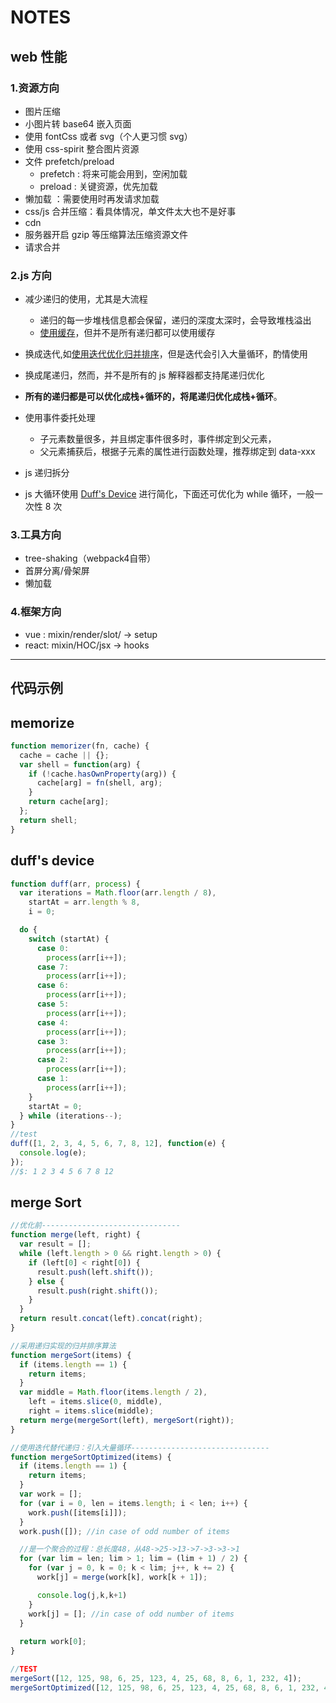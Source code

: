 # NOTES

## web 性能

### 1.资源方向

- 图片压缩
- 小图片转 base64 嵌入页面
- 使用 fontCss 或者 svg（个人更习惯 svg）
- 使用 css-spirit 整合图片资源
- 文件 prefetch/preload
  - prefetch : 将来可能会用到，空闲加载
  - preload : 关键资源，优先加载
- 懒加载 ：需要使用时再发请求加载
- css/js 合并压缩：看具体情况，单文件太大也不是好事
- cdn
- 服务器开启 gzip 等压缩算法压缩资源文件
- 请求合并

### 2.js 方向

- 减少递归的使用，尤其是大流程
  - 递归的每一步堆栈信息都会保留，递归的深度太深时，会导致堆栈溢出
  - [使用缓存](#memorize)，但并不是所有递归都可以使用缓存
- 换成迭代,如[使用迭代优化归并排序](#merge)，但是迭代会引入大量循环，酌情使用
- 换成尾递归，然而，并不是所有的 js 解释器都支持尾递归优化
- **所有的递归都是可以优化成栈+循环的，将尾递归优化成栈+循环**。

- 使用事件委托处理
  - 子元素数量很多，并且绑定事件很多时，事件绑定到父元素，
  - 父元素捕获后，根据子元素的属性进行函数处理，推荐绑定到 data-xxx
- js 递归拆分
- js 大循环使用 [Duff's Device](#duff) 进行简化，下面还可优化为 while 循环，一般一次性 8 次

### 3.工具方向
  - tree-shaking（webpack4自带）
  - 首屏分离/骨架屏
  - 懒加载

### 4.框架方向
  - vue : mixin/render/slot/  ->  setup
  - react: mixin/HOC/jsx      ->  hooks






































---

## 代码示例

<h2 id='memorize'>memorize</h2>

```js
function memorizer(fn, cache) {
  cache = cache || {};
  var shell = function(arg) {
    if (!cache.hasOwnProperty(arg)) {
      cache[arg] = fn(shell, arg);
    }
    return cache[arg];
  };
  return shell;
}
```

<h2 id='duff'>duff's device</h2>

```js
function duff(arr, process) {
  var iterations = Math.floor(arr.length / 8),
    startAt = arr.length % 8,
    i = 0;

  do {
    switch (startAt) {
      case 0:
        process(arr[i++]);
      case 7:
        process(arr[i++]);
      case 6:
        process(arr[i++]);
      case 5:
        process(arr[i++]);
      case 4:
        process(arr[i++]);
      case 3:
        process(arr[i++]);
      case 2:
        process(arr[i++]);
      case 1:
        process(arr[i++]);
    }
    startAt = 0;
  } while (iterations--);
}
//test
duff([1, 2, 3, 4, 5, 6, 7, 8, 12], function(e) {
  console.log(e);
});
//$: 1 2 3 4 5 6 7 8 12
```

<h2 id='merge'>merge Sort</h2>

```js
//优化前-------------------------------
function merge(left, right) {
  var result = [];
  while (left.length > 0 && right.length > 0) {
    if (left[0] < right[0]) {
      result.push(left.shift());
    } else {
      result.push(right.shift());
    }
  }
  return result.concat(left).concat(right);
}

//采用递归实现的归并排序算法
function mergeSort(items) {
  if (items.length == 1) {
    return items;
  }
  var middle = Math.floor(items.length / 2),
    left = items.slice(0, middle),
    right = items.slice(middle);
  return merge(mergeSort(left), mergeSort(right));
}

//使用迭代替代递归：引入大量循环-------------------------------
function mergeSortOptimized(items) {
  if (items.length == 1) {
    return items;
  }
  var work = [];
  for (var i = 0, len = items.length; i < len; i++) {
    work.push([items[i]]);
  }
  work.push([]); //in case of odd number of items

  //是一个聚合的过程：总长度48，从48->25->13->7->3->3->1
  for (var lim = len; lim > 1; lim = (lim + 1) / 2) {
    for (var j = 0, k = 0; k < lim; j++, k += 2) {
      work[j] = merge(work[k], work[k + 1]);

      console.log(j,k,k+1)
    }
    work[j] = []; //in case of odd number of items
  }
  
  return work[0];
}

//TEST
mergeSort([12, 125, 98, 6, 25, 123, 4, 25, 68, 8, 6, 1, 232, 4]);
mergeSortOptimized([12, 125, 98, 6, 25, 123, 4, 25, 68, 8, 6, 1, 232, 4]);
```
